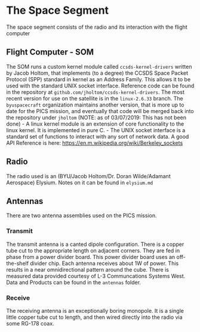 # The Space Segment
The space segment consists of the radio and its interaction with the flight computer
## Flight Computer - SOM
The SOM runs a custom kernel module called `ccsds-kernel-drivers` written by Jacob Holtom, that implements (to a degree) the CCSDS Space Packet Protocol (SPP) standard in kernel as an Address Family.  This allows it to be used with the standard UNIX socket interface.  Reference code can be found in the repository at `github.com/jholtom/ccsds-kernel-drivers`.  The most recent version for use on the satellite is in the `linux-2.6.33` branch.  The `byuspacecraft` organization maintains another version, that is more up to date for the PICS mission, and eventually that code will be merged back into the repository under `jholtom` (NOTE: as of 03/07/2019: This has not been done)
    - A linux kernel module is an extension of core functionality to the linux kernel.  It is implemented in pure C.
    - The UNIX socket interface is a standard set of functions to interact with any sort of network data.  A good API Reference is here: https://en.m.wikipedia.org/wiki/Berkeley_sockets

## Radio
The radio used is an (BYU/Jacob Holtom/Dr. Doran Wilde/Adamant Aerospace) Elysium. Notes on it can be found in `elysium.md`

## Antennas
There are two antenna assemblies used on the PICS mission.
### Transmit
The transmit antenna is a canted dipole configuration.  There is a copper tube cut to the appropriate length on adjacent corners.  They are fed in phase from a power divider board.  This power divider board uses an off-the-shelf divider chip.  Each antenna receives about 1W of power.  This results in a near omnidirectional pattern around the cube.  There is measured data provided courtesy of L-3 Communcations Systems West.  Data and Products can be found in the `antennas` folder.
### Receive
The receiving antenna is an exceptionally boring monopole.  It is a single little copper tube cut to length, and then wired directly into the radio via some RG-178 coax.
